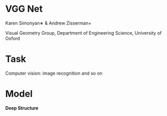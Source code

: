 # VGG Net
Karen Simonyan∗ & Andrew Zisserman+

Visual Geometry Group, Department of Engineering Science, University of Oxford

# Task
Computer vision: image recognition and so on

# Model
**Deep Structure**


